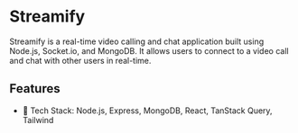 # Streamify
Streamify is a real-time video calling and chat application built using Node.js, Socket.io, and MongoDB. It allows users to connect to a video call and chat with other users in real-time.

## Features
- 🚀 Tech Stack: Node.js, Express, MongoDB, React, TanStack Query, Tailwind